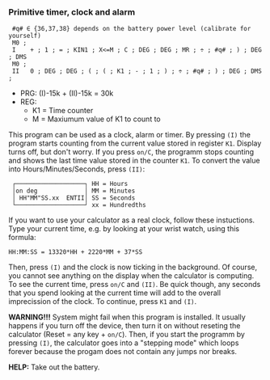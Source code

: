 ### Primitive timer, clock and alarm
```
 #q# ∈ {36,37,38} depends on the battery power level (calibrate for yourself)
 M0 ;
 I    + ; 1 ; = ; KIN1 ; X<=M ; C ; DEG ; DEG ; MR ; ÷ ; #q# ; ) ; DEG ; DMS
 M0 ;
 II   0 ; DEG ; DEG ; ( ; ( ; K1 ; - ; 1 ; ) ; ÷ ; #q# ; ) ; DEG ; DMS ;
```

- PRG: (I)-15k + (II)-15k = 30k
- REG:
  - K1 = Time counter
  - M = Maxiumum value of K1 to count to

This program can be used as a clock, alarm or timer.
By pressing `(I)` the program starts counting from the current value stored in register `K1`.
Display turns off, but don't worry.
If you press `on/C`, the programm stops counting and shows the last time value stored in the
counter `K1`. To convert the value into Hours/Minutes/Seconds, press `(II)`:
```
 ┌───────────────────┐ HH = Hours
 │on deg             │ MM = Minutes
 │ HH"MM"SS.xx  ENTII│ SS = Seconds
 └───────────────────┘ xx = Hundredths
```
If you want to use your calculator as a real clock, follow these instuctions.
Type your current time, e.g. by looking at your wrist watch, using this formula:
```
HH:MM:SS = 13320*HH + 2220*MM + 37*SS
```

Then, press `(I)` and the clock is now ticking in the background. Of course, you cannot
see anything on the display when the calculator is computing.
To see the current time, press `on/C` and `(II)`.
Be quick though, any seconds that you spend looking at the current time will add to the overall imprecission of the clock.
To continue, press `K1` and `(I)`.

**WARNING!!!** System might fail when this program is installed.
It usually happens if you turn off the device, then turn it on without
reseting the calculator (Reset = any key + `on/C`).
Then, if you start the programm by pressing `(I)`, the calculator goes into
a "stepping mode" which loops forever because the progam does not contain
any jumps nor breaks.

**HELP:** Take out the battery.
